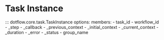 # Task Instance

::: dotflow.core.task.TaskInstance
    options:
        members:
            - task_id 
            - workflow_id 
            - _step 
            - _callback 
            - _previous_context 
            - _initial_context 
            - _current_context 
            - _duration 
            - _error 
            - _status 
            - group_name